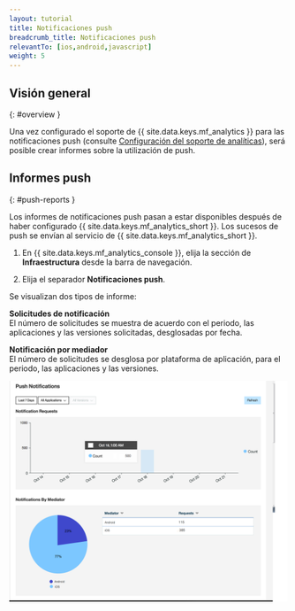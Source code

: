 ```yaml
---
layout: tutorial
title: Notificaciones push
breadcrumb_title: Notificaciones push
relevantTo: [ios,android,javascript]
weight: 5
---
```

<!-- NLS_CHARSET=UTF-8 -->
## Visión general
{: #overview }

Una vez configurado el soporte de {{ site.data.keys.mf_analytics }} para las notificaciones push (consulte [Configuración del soporte de analíticas](../../../notifications/analytics/)), será posible crear informes sobre la utilización de push.


## Informes push
{: #push-reports }

Los informes de notificaciones push pasan a estar disponibles después de haber configurado {{ site.data.keys.mf_analytics_short }}. Los sucesos de push se envían al servicio de {{ site.data.keys.mf_analytics_short }}.


1. En {{ site.data.keys.mf_analytics_console }}, elija la sección de **Infraestructura** desde la barra de navegación.

2. Elija el separador **Notificaciones push**.


Se visualizan dos tipos de informe: 

**Solicitudes de notificación**  
El número de solicitudes se muestra de acuerdo con el periodo, las aplicaciones y las versiones solicitadas, desglosadas por fecha.


**Notificación por mediador**  
El número de solicitudes se desglosa por plataforma de aplicación, para el periodo, las aplicaciones y las versiones.


![Informes de notificaciones push](pushNotifications.png)
